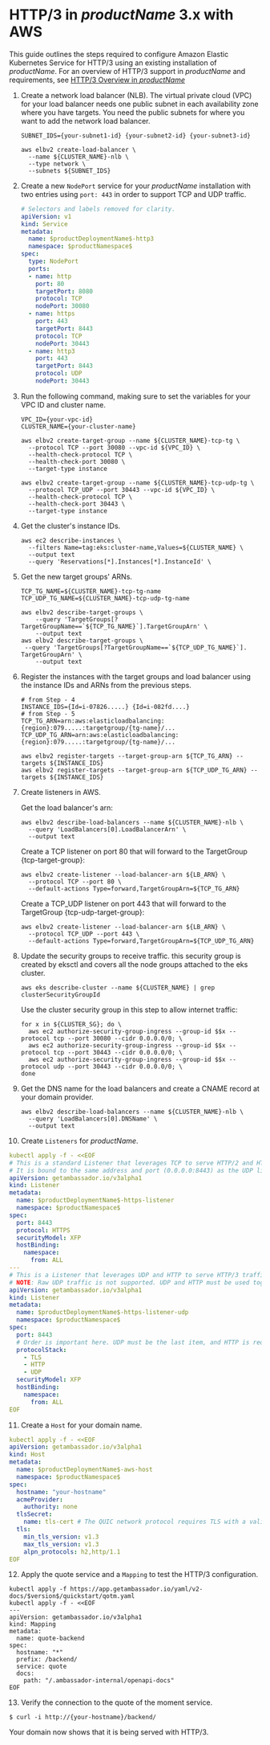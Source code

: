
# HTTP/3 in $productName$ 3.x with AWS

This guide outlines the steps required to configure Amazon Elastic Kubernetes Service for HTTP/3 using an existing installation of $productName$.
For an overview of HTTP/3 support in $productName$ and requirements, see [HTTP/3 Overview in $productName$](../../../topics/running/http3)


1. Create a network load balancer (NLB).
   The virtual private cloud (VPC) for your load balancer needs one public subnet in each availability zone where you have targets. You need the public subnets for where you want to add the network load balancer.
   ```shell
   SUBNET_IDS={your-subnet1-id} {your-subnet2-id} {your-subnet3-id}

   aws elbv2 create-load-balancer \
     --name ${CLUSTER_NAME}-nlb \
     --type network \
     --subnets ${SUBNET_IDS}
   ```

2. Create a new `NodePort` service for your $productName$ installation with two entries using `port: 443` in order to support TCP and UDP traffic.
   ```yaml
   # Selectors and labels removed for clarity.
   apiVersion: v1
   kind: Service
   metadata:
     name: $productDeploymentName$-http3
     namespace: $productNamespace$
   spec:
     type: NodePort
     ports:
     - name: http
       port: 80
       targetPort: 8080
       protocol: TCP
       nodePort: 30080
     - name: https
       port: 443
       targetPort: 8443
       protocol: TCP
       nodePort: 30443
     - name: http3
       port: 443
       targetPort: 8443
       protocol: UDP
       nodePort: 30443
   ```

3. Run the following command, making sure to set the variables for your VPC ID  and cluster name.
   ```shell
   VPC_ID={your-vpc-id}
   CLUSTER_NAME={your-cluster-name}

   aws elbv2 create-target-group --name ${CLUSTER_NAME}-tcp-tg \
     --protocol TCP --port 30080 --vpc-id ${VPC_ID} \
     --health-check-protocol TCP \
     --health-check-port 30080 \
     --target-type instance

   aws elbv2 create-target-group --name ${CLUSTER_NAME}-tcp-udp-tg \
     --protocol TCP_UDP --port 30443 --vpc-id ${VPC_ID} \
     --health-check-protocol TCP \
     --health-check-port 30443 \
     --target-type instance
   ```

4. Get the cluster's instance IDs.
   ```shell
   aws ec2 describe-instances \
     --filters Name=tag:eks:cluster-name,Values=${CLUSTER_NAME} \
     --output text
     --query 'Reservations[*].Instances[*].InstanceId' \
   ```

5. Get the new target groups' ARNs.
   ```shell
   TCP_TG_NAME=${CLUSTER_NAME}-tcp-tg-name
   TCP_UDP_TG_NAME=${CLUSTER_NAME}-tcp-udp-tg-name

   aws elbv2 describe-target-groups \
       --query 'TargetGroups[?TargetGroupName==`${TCP_TG_NAME}`].TargetGroupArn' \
       --output text
   aws elbv2 describe-target-groups \
    --query 'TargetGroups[?TargetGroupName==`${TCP_UDP_TG_NAME}`].   TargetGroupArn' \
       --output text
   ```

6. Register the instances with the target groups and load balancer using the instance IDs and ARNs from the previous steps.
   ```shell
   # from Step - 4
   INSTANCE_IDS={Id=i-07826.....} {Id=i-082fd....}
   # from Step - 5
   TCP_TG_ARN=arn:aws:elasticloadbalancing:{region}:079.....:targetgroup/{tg-name}/...
   TCP_UDP_TG_ARN=arn:aws:elasticloadbalancing:{region}:079.....:targetgroup/{tg-name}/...

   aws elbv2 register-targets --target-group-arn ${TCP_TG_ARN} --targets ${INSTANCE_IDS}
   aws elbv2 register-targets --target-group-arn ${TCP_UDP_TG_ARN} --targets ${INSTANCE_IDS}
   ```

7. Create listeners in AWS.

   Get the load balancer's arn:
   ```shell
   aws elbv2 describe-load-balancers --name ${CLUSTER_NAME}-nlb \
     --query 'LoadBalancers[0].LoadBalancerArn' \
     --output text
   ```

   Create a TCP listener on port 80 that will forward to the TargetGroup {tcp-target-group}:
   ```shell
   aws elbv2 create-listener --load-balancer-arn ${LB_ARN} \
     --protocol TCP --port 80 \
     --default-actions Type=forward,TargetGroupArn=${TCP_TG_ARN}
   ```

   Create a TCP_UDP listener on port 443 that will forward to the TargetGroup {tcp-udp-target-group}:
   ```shell
   aws elbv2 create-listener --load-balancer-arn ${LB_ARN} \
     --protocol TCP_UDP --port 443 \
     --default-actions Type=forward,TargetGroupArn=${TCP_UDP_TG_ARN}
   ```

8. Update the security groups to receive traffic.
   this security group is created by eksctl and covers all the node groups attached to the eks cluster.
   ```shell
   aws eks describe-cluster --name ${CLUSTER_NAME} | grep clusterSecurityGroupId
   ```

   Use the cluster security group in this step to allow internet traffic:
   ```shell
   for x in ${CLUSTER_SG}; do \
     aws ec2 authorize-security-group-ingress --group-id $$x --protocol tcp --port 30080 --cidr 0.0.0.0/0; \
     aws ec2 authorize-security-group-ingress --group-id $$x --protocol tcp --port 30443 --cidr 0.0.0.0/0; \
     aws ec2 authorize-security-group-ingress --group-id $$x --protocol udp --port 30443 --cidr 0.0.0.0/0; \
   done
   ```

9. Get the DNS name for the load balancers and create a CNAME record at your domain provider.
   ```shell
   aws elbv2 describe-load-balancers --name ${CLUSTER_NAME}-nlb \
     --query 'LoadBalancers[0].DNSName' \
     --output text
   ```

10. Create `Listeners` for $productName$.
   ```yaml
   kubectl apply -f - <<EOF
   # This is a standard Listener that leverages TCP to serve HTTP/2 and HTTP/1.1 traffic.
   # It is bound to the same address and port (0.0.0.0:8443) as the UDP listener.
   apiVersion: getambassador.io/v3alpha1
   kind: Listener
   metadata:
     name: $productDeploymentName$-https-listener
     namespace: $productNamespace$
   spec:
     port: 8443
     protocol: HTTPS
     securityModel: XFP
     hostBinding:
       namespace:
         from: ALL
   ---
   # This is a Listener that leverages UDP and HTTP to serve HTTP/3 traffic.
   # NOTE: Raw UDP traffic is not supported. UDP and HTTP must be used together.
   apiVersion: getambassador.io/v3alpha1
   kind: Listener
   metadata:
     name: $productDeploymentName$-https-listener-udp
     namespace: $productNamespace$
   spec:
     port: 8443
     # Order is important here. UDP must be the last item, and HTTP is required.
     protocolStack:
       - TLS
       - HTTP
       - UDP
     securityModel: XFP
     hostBinding:
       namespace:
         from: ALL
   EOF
   ```

11. Create a `Host` for your domain name.
   ```yaml
   kubectl apply -f - <<EOF
   apiVersion: getambassador.io/v3alpha1
   kind: Host
   metadata:
     name: $productDeploymentName$-aws-host
     namespace: $productNamespace$
   spec:
     hostname: "your-hostname"
     acmeProvider:
       authority: none
     tlsSecret:
       name: tls-cert # The QUIC network protocol requires TLS with a valid certificate
     tls:
       min_tls_version: v1.3
       max_tls_version: v1.3
       alpn_protocols: h2,http/1.1
   EOF
   ```

12. Apply the quote service and a `Mapping` to test the HTTP/3 configuration.
   ```shell
   kubectl apply -f https://app.getambassador.io/yaml/v2-docs/$version$/quickstart/qotm.yaml
   kubectl apply -f - <<EOF
   ---
   apiVersion: getambassador.io/v3alpha1
   kind: Mapping
   metadata:
     name: quote-backend
   spec:
     hostname: "*"
     prefix: /backend/
     service: quote
     docs:
       path: "/.ambassador-internal/openapi-docs"
   EOF
   ```

13. Verify the connection to the quote of the moment service.
   ```shell
   $ curl -i http://{your-hostname}/backend/
   ```

   Your domain now shows that it is being served with HTTP/3.
